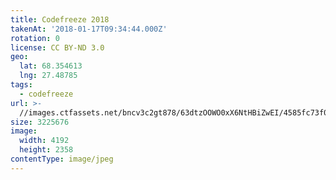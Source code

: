 ```yaml
---
title: Codefreeze 2018
takenAt: '2018-01-17T09:34:44.000Z'
rotation: 0
license: CC BY-ND 3.0
geo:
  lat: 68.354613
  lng: 27.48785
tags:
  - codefreeze
url: >-
  //images.ctfassets.net/bncv3c2gt878/63dtzOOWO0xX6NtHBiZwEI/4585fc73f0d5071416a1d4ad5db33755/codefreeze-2018_24931252197_o
size: 3225676
image:
  width: 4192
  height: 2358
contentType: image/jpeg
---
```


